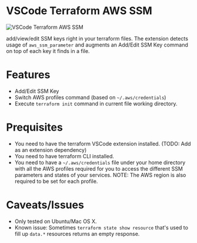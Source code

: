 # VSCode Terraform AWS SSM

![VSCode Terraform AWS SSM](https://raw.githubusercontent.com/itayadler/vscode-terraform-aws-ssm/master/demo.gif)

add/view/edit SSM keys right in your terraform files. The extension detects
usage of `aws_ssm_parameter` and augments an Add/Edit SSM Key command on top of each key it
finds in a file.

# Features

- Add/Edit SSM Key
- Switch AWS profiles command (based on `~/.aws/credentials`)
- Execute `terraform init` command in current file working directory.

# Prequisites

- You need to have the terraform VSCode extension installed. (TODO: Add as an extension dependency)
- You need to have terraform CLI installed.
- You need to have a `~/.aws/credentials` file under your home directory with all the AWS profiles
required for you to access the different SSM parameters and states of your services.
NOTE: The AWS region is also required to be set for each profile.

# Caveats/Issues

- Only tested on Ubuntu/Mac OS X.
- Known issue: Sometimes `terraform state show resource` that's used to fill up `data.*` resources
returns an empty response.
